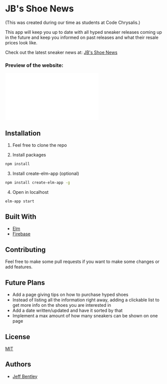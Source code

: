 # JB's Shoe News

(This was created during our time as students at Code Chrysalis.)

This app will keep you up to date with all hyped sneaker releases coming up in the future and keep you informed on past releases and what their resale prices look like.

Check out the latest sneaker news at:
[JB's Shoe News](https://jbs-shoe-news.web.app/)

### Preview of the website:

![shoenews](./shoenews.pgn)



## Installation

1. Feel free to clone the repo

2. Install packages

```bash
npm install
```

3.  Install create-elm-app (optional)
```bash
npm install create-elm-app -g
```

4. Open in localhost
```bash
elm-app start
```


## Built With

- [Elm](https://elm-lang.org/docs)
- [Firebase](https://firebase.google.com/)

## Contributing

Feel free to make some pull requests if you want to make some changes or add features.

## Future Plans 

- Add a page giving tips on how to purchase hyped shoes
- Instead of listing all the information right away, adding a clickable list to get more info on the shoes you are interested in
- Add a date written/updated and have it sorted by that
- Implement a max amount of how many sneakers can be shown on one page


## License

[MIT](https://choosealicense.com/licenses/mit/)

## Authors

- [Jeff Bentley](https://github.com/jbentleyjp)
